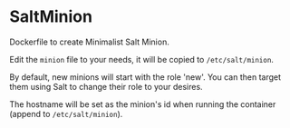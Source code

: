 SaltMinion
==========

Dockerfile to create Minimalist Salt Minion.

Edit the `minion` file to your needs, it will be copied to `/etc/salt/minion`.

By default, new minions will start with the role 'new'. You can then target them using Salt to change their role to your desires.

The hostname will be set as the minion's id when running the container (append to `/etc/salt/minion`).
